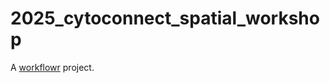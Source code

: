 # 2025_cytoconnect_spatial_workshop

A [workflowr][] project.

[workflowr]: https://github.com/workflowr/workflowr
